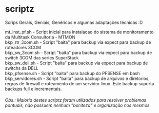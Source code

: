 # scriptz
Scrips Gerais, Geniais, Genéricos e algumas adaptações técnicas  :D <br>

mt_inst_pf.sh - Script inicial para instalacao do sistema de monitoramento da Multitask Consultoria - MTMON<br>
bkp_rtr_3com.sh - Script "baita" para backup via expect para backup de roteadores 3COM<br>
bkp_sw_3com.sh - Script "baita" para backup via expect para backup de switch 3COM das series SuperStack<br>
bkp_sw_dell.sh - Script "baita" para backup via expect para backup de switchs da DELL <br>
bkp_pfsense.sh - Script "baita" para backup do PFSENSE em bash<br>
bkp_servidores.sh - Script "baita" para backup de arquivos e diretorios, regras de firewall e roteamento de um servidor linux. Este backup suporta backups full e incrementais.
<h6>
Obs.: Maioria destes scriptz foram utilizados para resolver problemas pontuais, não possuem nenhum "boniteza" e organização nos mesmos.
</h6>
